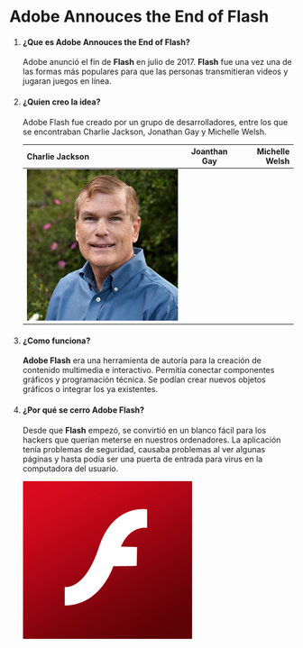 # Adobe Annouces the End of Flash

1. #### ¿Que es Adobe Annouces the End of Flash?

    Adobe anunció el fin de __Flash__ en julio de 2017. __Flash__ fue una vez una de las formas más populares para que las personas transmitieran videos y jugaran juegos en línea.

2. #### ¿Quien creo la idea?

    Adobe Flash fue creado por un grupo de desarrolladores, entre los que se encontraban Charlie Jackson, Jonathan Gay y Michelle Welsh. 

    |Charlie Jackson |Joanthan Gay |Michelle Welsh |
    |----------------|:-----------:|--------------:|
    |![U+200E](https://github.com/JxviHub/SMX2-M8UF1A3-Adobe-Announces-the-End-of-Flash/blob/main/IrG50hD__400x400.jpg "imagen") |
    
2. #### ¿Como funciona?

    __Adobe Flash__ era una herramienta de autoría para la creación de contenido multimedia e interactivo. Permitía conectar componentes gráficos y programación técnica. Se podían crear nuevos objetos gráficos o integrar los ya existentes.

3. #### ¿Por qué se cerro Adobe Flash?

    Desde que __Flash__ empezó, se convirtió en un blanco fácil para los hackers que querían meterse en nuestros ordenadores. La aplicación tenía problemas de seguridad, causaba problemas al ver algunas páginas y hasta podía ser una puerta de entrada para virus en la computadora del usuario.
 
   ![U+200E](https://github.com/JxviHub/SMX2-M8UF1A3-Adobe-Announces-the-End-of-Flash/blob/main/Adobe-Flash.png "imagen")
